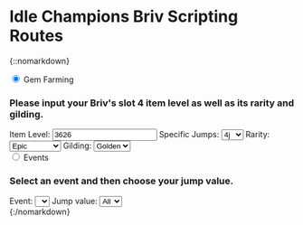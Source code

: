 # Idle Champions Briv Scripting Routes

{::nomarkdown}
<div class="tabs">
	<input onClick="setHash('gemTab')" type="radio" class="tabsRadio" name="routesTabs" id="gemTab" checked>
	<label for="gemTab" class="tabsLabel">Gem Farming</label>
	<div class="tabsContent">
		<span class="routesRow">
			<span class="routesDesc">
				<h3 id="input">Please input your Briv's slot 4 item level as well as its rarity and gilding.</h3>
			</span>
		</span>
		<span class="routesRow">
			<span class="routesCol1">
				<label for="ilvl">Item Level:</label>
			</span>
			<span class="routesCol2">
				<input type="number" name="ilvl" id="ilvl" value="3626">
			</span>
			<span class="routesCol3">
				<label for="presets">Specific Jumps:</label>
			</span>
			<span class="routesCol4">
				<select name="presets" id="presets">
				<option value="1j">1j</option>
				<option value="2j">2j</option>
				<option value="3j">3j</option>
				<option value="4j" selected>4j</option>
				<option value="5j">5j</option>
				<option value="6j">6j</option>
				<option value="7j">7j</option>
				<option value="8j">8j</option>
				<option value="9j">9j</option>
				<option value="11j">11j</option>
				</select>
			</span>
		</span>
		<span class="routesRow">
			<span class="routesCol1">
				<label for="rarity">Rarity:</label>
			</span>
			<span class="routesCol2">
				<select name="rarity" id="rarity">
				<option value="common">Common</option>
				<option value="uncommon">Uncommon</option>
				<option value="rare">Rare</option>
				<option value="epic" selected>Epic</option>
				</select>
			</span>
		</span>
		<span class="routesRow">
			<span class="routesCol1">
				<label for="gilding">Gilding:</label>
			</span>
			<span class="routesCol2">
				<select name="gilding" id="gilding">
				<option value="none">None</option>
				<option value="shiny">Shiny</option>
				<option value="golden" selected>Golden</option>
				</select>
			</span>
			<span class="routesCol5" id="shinyNote" style="display:none">
				Note: You can't get 100% on even numbered jumps with Shiny.
			</span>
		</span>
		<span class="routesWrapper" id="wrapper">
			&nbsp;
		</span>
	</div>
	<input onClick="setHash('eventTab')" type="radio" class="tabsRadio" name="routesTabs" id="eventTab">
	<label for="eventTab" class="tabsLabel">Events</label>
	<div class="tabsContent">
		<span class="routesRow">
			<span class="routesDesc">
				<h3 id="eventInput">Select an event and then choose your jump value.</h3>
			</span>
		</span>
		<span class="routesRow">
			<span class="routesCol1">
				<label for="eventChoices">Event:</label>
			</span>
			<span class="routesCol2">
				<select name="eventChoices" id="eventChoices">
				<option value="" selected disabled style="display:none;">&nbsp;</option>
				</select>
			</span>
		</span>
		<span class="routesRow">
			<span class="routesCol1">
				<label for="eventPresets">Jump value:</label>
			</span>
			<span class="routesCol2">
				<select name="eventPresets" id="eventPresets">
				<option value="all" selected>All</option>
				<option value="1j">1j</option>
				<option value="2j">2j</option>
				<option value="3j">3j</option>
				<option value="4j">4j</option>
				<option value="5j">5j</option>
				<option value="6j">6j</option>
				<option value="7j">7j</option>
				<option value="8j">8j</option>
				<option value="9j">9j</option>
				<option value="10j">10j</option>
				<option value="11j">11j</option>
				</select>
			</span>
		</span>
		<span class="routesRow">
			<span class="routesDesc">
				&nbsp;
			</span>
		</span>
		<span class="routesWrapper" id="eventList">
			&nbsp;
		</span>
	</div>
</div>
{:/nomarkdown}